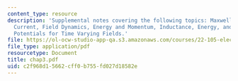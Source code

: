 ```yaml
---
content_type: resource
description: 'Supplemental notes covering the following topics: Maxwell Displacement
  Current, Field Dynamics, Energy and Momentum, Inductance, Energy, and Magnet Stresses,
  Potentials for Time Varying Fields.'
file: https://ol-ocw-studio-app-qa.s3.amazonaws.com/courses/22-105-electromagnetic-interactions-fall-2005/c2f968d15662cff0b755fd027d18582e_chap3.pdf
file_type: application/pdf
resourcetype: Document
title: chap3.pdf
uid: c2f968d1-5662-cff0-b755-fd027d18582e
---
```

